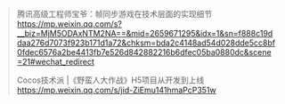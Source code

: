 >腾讯高级工程师宝爷：帧同步游戏在技术层面的实现细节
>https://mp.weixin.qq.com/s?__biz=MjM5ODAxNTM2NA==&mid=2659671295&idx=1&sn=f888c19ddaa276d7073f923b171d1a72&chksm=bda2c4148ad54d028dde5cc8bf0fdec6576a2be4413fb7e526d842882216b6dfec05ba0880dc&scene=21#wechat_redirect
>
>Cocos技术派 |《野蛮人大作战》H5项目从开发到上线
>https://mp.weixin.qq.com/s/jid-ZiEmu141hmaPcP351w